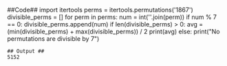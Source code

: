##Code##
import itertools
perms = itertools.permutations('1867')
divisible_perms = []
for perm in perms:
    num = int(''.join(perm))
    if num % 7 == 0:
        divisible_perms.append(num)
if len(divisible_perms) > 0:
    avg = (min(divisible_perms) + max(divisible_perms)) / 2
    print(avg)
else:
    print("No permutations are divisible by 7")
    
    ## Output ##
    5152
